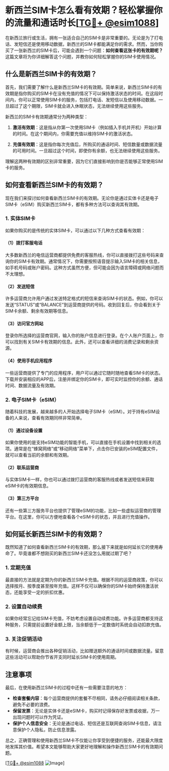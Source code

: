 # 新西兰SIM卡怎么看有效期？轻松掌握你的流量和通话时长[[TG💪+ @esim1088](https://t.me/s/esim1088)]

在新西兰旅行或生活，拥有一张适合自己的SIM卡是非常重要的。无论是为了打电话、发短信还是使用移动数据，新西兰的SIM卡都能满足你的需求。然而，当你购买了一张新西兰的SIM卡后，可能会遇到一个问题：**如何查看这张卡的有效期呢？** 这篇文章将为你详细解答这个问题，并教你如何轻松掌握你的SIM卡使用情况。

## 什么是新西兰SIM卡的有效期？

首先，我们需要了解什么是新西兰SIM卡的有效期。简单来说，新西兰SIM卡的有效期是指你购买的SIM卡在没有充值的情况下可以保持激活状态的时间。在这段时间内，你可以正常使用SIM卡的服务，包括打电话、发短信以及使用移动数据。一旦超过了这个期限，SIM卡就会进入休眠状态，无法继续使用这些服务。

新西兰的SIM卡有效期通常分为两种类型：

1. **激活有效期**：这是指从你第一次使用SIM卡（例如插入手机并开机）开始计算的时间。在这个期间内，你需要充值以维持SIM卡的激活状态。
   
2. **充值有效期**：这是指你每次充值后，所购买的通话时间、短信数量或数据流量的可用时间。一旦超过这个时间，即使你有余额，也无法继续使用这些服务。

理解这两种有效期的区别非常重要，因为它们直接影响到你是否能够正常使用SIM卡的服务。

## 如何查看新西兰SIM卡的有效期？

现在我们来探讨如何查看新西兰SIM卡的有效期。无论你是通过实体卡还是电子SIM卡（eSIM）购买新西兰SIM卡，都有多种方法可以查询其有效期。

### 1. 实体SIM卡

如果你购买的是传统的实体SIM卡，可以通过以下几种方式查看有效期：

#### （1）拨打客服电话
大多数新西兰的电信运营商都提供免费的客服热线，你可以直接拨打这些号码来查询你的SIM卡有效期。通常情况下，你需要按照语音提示输入SIM卡的相关信息，如手机号码或账户密码。这种方式虽然方便，但可能会因为语言障碍或网络问题而不太理想。

#### （2）发送短信
许多运营商允许用户通过发送特定格式的短信来查询SIM卡的状态。例如，你可以发送“STATUS”或“BALANCE”到运营商提供的号码。收到回复后，你会看到关于SIM卡余额、剩余有效期等信息。

#### （3）访问官方网站
登录你所选择的运营商官网，输入你的账户信息进行登录。在个人账户页面上，你可以找到有关SIM卡有效期的信息。此外，还可以查看详细的消费记录和剩余资源。

#### （4）使用手机应用程序
一些运营商提供了专门的应用程序，用户可以通过它随时随地查看SIM卡的状态。下载并安装相应的APP后，注册并绑定你的SIM卡，即可实时监控你的余额、通话时间、数据流量及有效期。

### 2. 电子SIM卡（eSIM）

随着科技的发展，越来越多的人开始选择电子SIM卡（eSIM）。对于持有eSIM设备的人来说，查看有效期同样非常简单。

#### （1）通过设备设置
如果你使用的是支持eSIM功能的智能手机，可以直接在手机设置中找到相关的选项。通常是在“蜂窝网络”或“移动网络”菜单下，点击你已安装的eSIM配置文件，就可以查看当前的余额和有效期。

#### （2）联系运营商
与实体SIM卡一样，你也可以通过拨打运营商的客服热线或者发送短信来获取eSIM卡的有效期信息。

#### （3）第三方平台
还有一些第三方服务平台也提供了管理eSIM的功能，比如一些虚拟运营商的管理平台。在这里，你可以方便地查看各个eSIM卡的状态，并且进行充值操作。

## 如何延长新西兰SIM卡的有效期？

既然知道了如何查看新西兰SIM卡的有效期，那么接下来就是如何延长它的使用寿命了。毕竟谁都不想刚买的新西兰SIM卡还没怎么用就过期了吧？

### 1. 定期充值
最直接的方法就是定期为你的新西兰SIM卡充值。根据不同的运营商政策，你可以选择按月、按季度甚至按年充值。这样不仅可以确保你的SIM卡始终保持激活状态，还能享受一定的折扣优惠。

### 2. 设置自动续费
如果你经常忘记给SIM卡充值，不妨考虑设置自动续费功能。许多运营商都支持这种服务，只需提前设置好金额上限，当余额低于一定数值时系统会自动扣款充值。

### 3. 关注促销活动
有时候，运营商会推出各种促销活动，比如赠送额外的通话时间或数据流量。留意这些活动可以帮助你节省开支同时延长SIM卡的使用周期。

## 注意事项

最后，在使用新西兰SIM卡的过程中还有一些需要注意的地方：

- **检查套餐内容**：每个运营商提供的套餐不尽相同，请务必仔细阅读相关条款，避免不必要的浪费。
- **保留发票**：无论是实体卡还是eSIM卡，购买时记得保存好发票或收据，万一出现问题时可以作为凭证。
- **保护个人信息安全**：无论是通过电话、短信还是互联网查询SIM卡信息，请注意保护个人隐私，防止信息泄露。

总之，正确管理和使用新西兰SIM卡不仅能让你享受到便捷的服务，还能最大限度地发挥其价值。希望本文能够帮助大家更好地理解和操作新西兰SIM卡的有效期问题。

[[TG💪+ @esim1088](https://t.me/s/esim1088) ![Image](https://i.postimg.cc/4NQfJmqS/Snipaste-2025-05-13-00-14-12.png)]